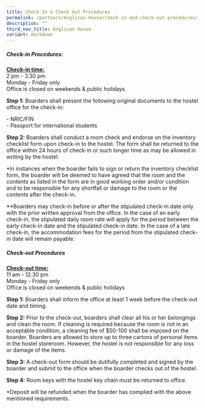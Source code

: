 ```yaml
---
title: Check In & Check Out Procedures
permalink: /partners/Anglican-House/check-in-and-check-out-procedures/
description: ""
third_nav_title: Anglican House
variant: markdown
---
```

##### Check-in Procedures:

<b><u>Check-in time:</u></b> <br>
2 pm - 3.30 pm<br>
Monday - Friday only<br>
Office is closed on weekends &amp; public holidays<br>


**Step 1:** Boarders shall present the following original documents to the hostel office for the check-in:

\- NRIC/FIN<br>
\- Passport for international students

**Step 2:** Boarders shall conduct a room check and endorse on the inventory checklist form upon check-in to the hostel. The form shall be returned to the office within 24 hours of check-in or such longer time as may be allowed in writing by the hostel.

\*In instances when the boarder fails to sign or return the inventory checklist form, the boarder will be deemed to have agreed that the room and the contents as listed in the form are in good working order and/or condition and to be responsible for any shortfall or damage to the room or the contents after the check-in.

\*\*Boarders may check-in before or after the stipulated check-in date only with the prior written approval from the office. In the case of an early check-in, the stipulated daily room rate will apply for the period between the early check-in date and the stipulated check-in date. In the case of a late check-in, the accommodation fees for the period from the stipulated check-in date will remain payable.

##### Check-out Procedures

<b><u>Check-out time:</u></b><br>
11 am - 12.30 pm<br>
Monday - Friday only <br>
Office is closed on weekends &amp; public holidays<br>


**Step 1:** Boarders shall inform the office at least 1 week before the check-out date and timing.

**Step 2:** Prior to the check-out, boarders shall clear all his or her belongings and clean the room. If cleaning is required because the room is not in an acceptable condition, a cleaning fee of $50-100 shall be imposed on the boarder. Boarders are allowed to store up to three cartons of personal items in the hostel storeroom. However, the hostel is not responsible for any loss or damage of the items.

**Step 3:** A check-out form should be dutifully completed and signed by the boarder and submit to the office when the boarder checks out of the hostel.

**Step 4:** Room keys with the hostel key chain must be returned to office.

\*Deposit will be refunded when the boarder has complied with the above mentioned requirements.